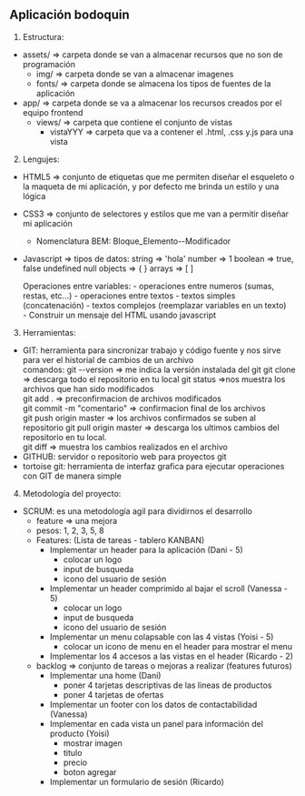 Aplicación bodoquin
-------------------

1. Estructura:
  - assets/ => carpeta donde se van a almacenar recursos que no son de programación
    - img/ => carpeta donde se van a almacenar imagenes
    - fonts/ => carpeta donde se almacena los tipos de fuentes de la aplicación
  - app/ => carpeta donde se va a almacenar los recursos creados por el equipo frontend
    - views/ => carpeta que contiene el conjunto de vistas
      - vistaYYY => carpeta que va a contener el .html, .css y.js para una vista
    
    
2. Lengujes:
  - HTML5 => conjunto de etiquetas que me permiten diseñar el esqueleto o la maqueta de mi aplicación, y por defecto me brinda un estilo y una lógica
  - CSS3 => conjunto de selectores y estilos que me van a permitir diseñar mi aplicación 
    - Nomenclatura BEM: Bloque_Elemento--Modificador
  - Javascript => 
      tipos de datos:
        string => 'hola'
        number => 1
        boolean => true, false
        undefined
        null
        objects => { }
        arrays => [ ]
        
      Operaciones entre variables:
        - operaciones entre numeros (sumas, restas, etc...)
        - operaciones entre textos
          - textos simples (concatenación)
          - textos complejos (reemplazar variables en un texto)  
          - Construir un mensaje del HTML usando javascript        
        
3. Herramientas:
  - GIT: herramienta para sincronizar trabajo y código fuente y nos sirve para ver el historial de cambios de un archivo  
      comandos:
        git --version => me indica la versión instalada del git
        git clone <url>  => descarga todo el repositorio en tu local
        git status =>nos muestra los archivos que han sido modificados        
        git add .      => preconfirmacion de archivos modificados  
        git commit -m "comentario"   => confirmacion final de los archivos     
        git push origin master       => los archivos confirmados se suben al repositorio 
        git pull origin master     => descarga los ultimos cambios del repositorio en tu local.   
        git diff <nombre-archivo> => muestra los cambios realizados en el archivo
  - GITHUB: servidor o repositorio web para proyectos git
  - tortoise git: herramienta de interfaz grafica para ejecutar operaciones con GIT de manera simple
  
4. Metodología del proyecto:
  - SCRUM: es una metodología agil para dividirnos el desarrollo
    - feature => una mejora 
    - pesos: 1, 2, 3, 5, 8
    - Features: (Lista de tareas - tablero KANBAN)      
      - Implementar un header para la aplicación (Dani - 5)
        - colocar un logo
        - input de busqueda
        - icono del usuario de sesión
      - Implementar un header comprimido al bajar el scroll (Vanessa - 5)
        - colocar un logo
        - input de busqueda
        - icono del usuario de sesión
      - Implementar un menu colapsable con las 4 vistas (Yoisi - 5)
        - colocar un icono de menu en el header para mostrar el menu
      - Implementar los 4 accesos a las vistas en el header (Ricardo - 2)
    - backlog => conjunto de tareas o mejoras a realizar (features futuros)
      - Implementar una home (Dani)
        - poner 4 tarjetas descriptivas de las lineas de productos 
        - poner 4 tarjetas de ofertas
      - Implementar un footer con los datos de contactabilidad (Vanessa)
      - Implementar en cada vista un panel para información del producto (Yoisi)
        - mostrar imagen
        - titulo
        - precio
        - boton agregar
      - Implementar un formulario de sesión (Ricardo)
      
    

  
        
        
        
   
  